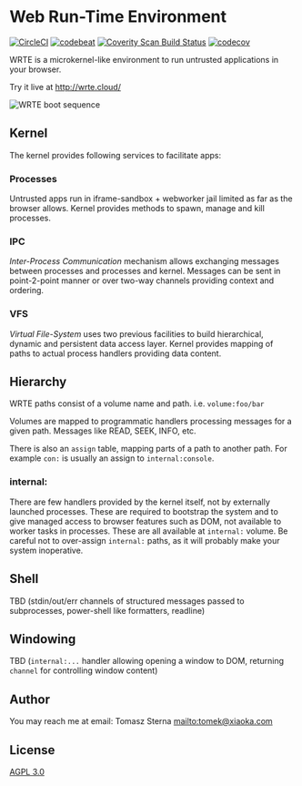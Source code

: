 # Web Run-Time Environment

[![CircleCI](https://img.shields.io/circleci/project/github/smokku/wrte/master.svg)](https://circleci.com/gh/smokku/wrte)
[![codebeat](https://codebeat.co/badges/e4e535d2-099d-474c-b97c-4fee3ffaaa90)](https://codebeat.co/projects/github-com-smokku-wrte-master)
[![Coverity Scan Build Status](https://scan.coverity.com/projects/15562/badge.svg)](https://scan.coverity.com/projects/smokku-wrte)
[![codecov](https://codecov.io/gh/smokku/wrte/branch/master/graph/badge.svg)](https://codecov.io/gh/smokku/wrte)

WRTE is a microkernel-like environment to run untrusted applications in your browser.

Try it live at http://wrte.cloud/

![WRTE boot sequence](https://i.imgur.com/tbC96g1.png)

## Kernel

The kernel provides following services to facilitate apps:

### Processes

Untrusted apps run in iframe-sandbox + webworker jail limited as far as the browser allows.
Kernel provides methods to spawn, manage and kill processes.

### IPC

_Inter-Process Communication_ mechanism allows exchanging messages between processes
and processes and kernel. Messages can be sent in point-2-point manner or over two-way
channels providing context and ordering.

### VFS

_Virtual File-System_ uses two previous facilities to build hierarchical, dynamic and persistent
data access layer. Kernel provides mapping of paths to actual process handlers providing data content.

## Hierarchy

WRTE paths consist of a volume name and path. i.e. `volume:foo/bar`

Volumes are mapped to programmatic handlers processing messages for a given path. Messages like READ, SEEK, INFO, etc.

There is also an `assign` table, mapping parts of a path to another path.
For example `con:` is usually an assign to `internal:console`.

### internal:

There are few handlers provided by the kernel itself, not by externally launched processes.
These are required to bootstrap the system and to give managed access to browser features such as DOM,
not available to worker tasks in processes. These are all available at `internal:` volume.
Be careful not to over-assign `internal:` paths, as it will probably make your system inoperative.

## Shell

TBD (stdin/out/err channels of structured messages passed to subprocesses, power-shell like formatters, readline)

## Windowing

TBD (`internal:...` handler allowing opening a window to DOM, returning `channel` for controlling window content)

## Author

You may reach me at email: Tomasz Sterna <mailto:tomek@xiaoka.com>

## License

[AGPL 3.0](https://www.gnu.org/licenses/agpl-3.0.en.html)
